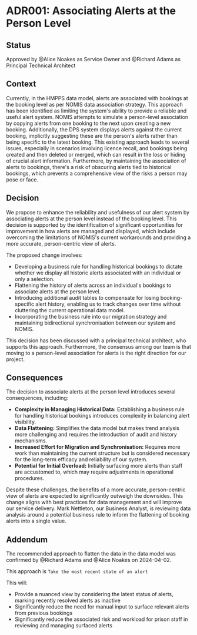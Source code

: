# ADR001: Associating Alerts at the Person Level

## Status

Approved by @Alice Noakes as Service Owner and @Richard Adams as Principal Technical Architect

## Context

Currently, in the HMPPS data model, alerts are associated with bookings at the booking level as per NOMIS data association strategy. This approach has been identified as limiting the system's ability to provide a reliable and useful alert system. NOMIS attempts to simulate a person-level association by copying alerts from one booking to the next upon creating a new booking. Additionally, the DPS system displays alerts against the current booking, implicitly suggesting these are the person's alerts rather than being specific to the latest booking. This existing approach leads to several issues, especially in scenarios involving licence recall, and bookings being created and then deleted or merged, which can result in the loss or hiding of crucial alert information. Furthermore, by maintaining the association of alerts to bookings, there's a risk of obscuring alerts tied to historical bookings, which prevents a comprehensive view of the risks a person may pose or face.

## Decision

We propose to enhance the reliability and usefulness of our alert system by associating alerts at the person level instead of the booking level. This decision is supported by the identification of significant opportunities for improvement in how alerts are managed and displayed, which include overcoming the limitations of NOMIS's current workarounds and providing a more accurate, person-centric view of alerts.

The proposed change involves:
- Developing a business rule for handling historical bookings to dictate whether we display all historic alerts associated with an individual or only a selection.
- Flattening the history of alerts across an individual's bookings to associate alerts at the person level.
- Introducing additional audit tables to compensate for losing booking-specific alert history, enabling us to track changes over time without cluttering the current operational data model.
- Incorporating the business rule into our migration strategy and maintaining bidirectional synchronisation between our system and NOMIS.

This decision has been discussed with a principal technical architect, who supports this approach. Furthermore, the consensus among our team is that moving to a person-level association for alerts is the right direction for our project.

## Consequences

The decision to associate alerts at the person level introduces several consequences, including:

- **Complexity in Managing Historical Data:** Establishing a business rule for handling historical bookings introduces complexity in balancing alert visibility.
- **Data Flattening:** Simplifies the data model but makes trend analysis more challenging and requires the introduction of audit and history mechanisms.
- **Increased Effort for Migration and Synchronisation:** Requires more work than maintaining the current structure but is considered necessary for the long-term efficacy and reliability of our system.
- **Potential for Initial Overload:** Initially surfacing more alerts than staff are accustomed to, which may require adjustments in operational procedures.

Despite these challenges, the benefits of a more accurate, person-centric view of alerts are expected to significantly outweigh the downsides. This change aligns with best practices for data management and will improve our service delivery. Mark Nettleton, our Business Analyst, is reviewing data analysis around a potential business rule to inform the flattening of booking alerts into a single value.

## Addendum

The recommended approach to flatten the data in the data model was confirmed by @Richard Adams and @Alice Noakes on 2024-04-02.

This approach is `Take the most recent state of an alert`

This will:
- Provide a nuanced view by considering the latest status of alerts, marking recently resolved alerts as inactive
- Significantly reduce the need for manual input to surface relevant alerts from previous bookings
- Significantly reduce the associated risk and workload for prison staff in reviewing and managing surfaced alerts

